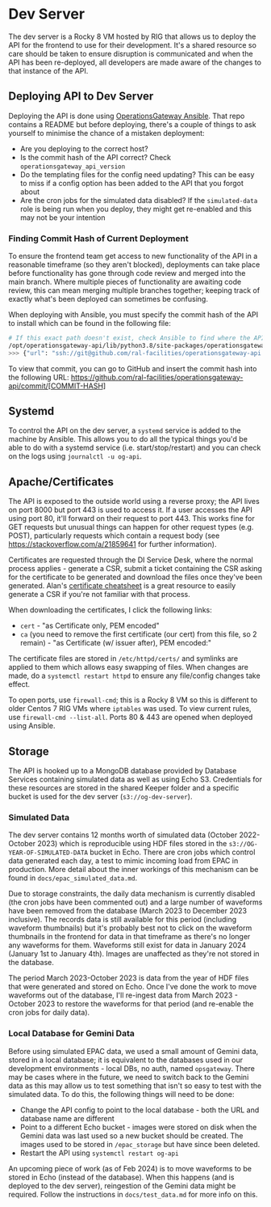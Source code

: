 # Dev Server
The dev server is a Rocky 8 VM hosted by RIG that allows us to deploy the API for the frontend to use for their development. It's a shared resource so care should be taken to ensure disruption is communicated and when the API has been re-deployed, all developers are made aware of the changes to that instance of the API.

## Deploying API to Dev Server
Deploying the API is done using [OperationsGateway Ansible](https://github.com/ral-facilities/operationsgateway-ansible). That repo contains a README but before deploying, there's a couple of things to ask yourself to minimise the chance of a mistaken deployment:
- Are you deploying to the correct host?
- Is the commit hash of the API correct? Check `operationsgateway_api_version`
- Do the templating files for the config need updating? This can be easy to miss if a config option has been added to the API that you forgot about
- Are the cron jobs for the simulated data disabled? If the `simulated-data` role is being run when you deploy, they might get re-enabled and this may not be your intention

### Finding Commit Hash of Current Deployment
To ensure the frontend team get access to new functionality of the API in a reasonable timeframe (so they aren't blocked), deployments can take place before functionality has gone through code review and merged into the main branch. Where multiple pieces of functionality are awaiting code review, this can mean merging multiple branches together; keeping track of exactly what's been deployed can sometimes be confusing. 

When deploying with Ansible, you must specify the commit hash of the API to install which can be found in the following file:
```bash
# If this exact path doesn't exist, check Ansible to find where the API is being installed (look for the operationsgateway_api_virtualenv variable)
/opt/operationsgateway-api/lib/python3.8/site-packages/operationsgateway_api-0.1.0.dist-info/direct_url.json
>>> {"url": "ssh://git@github.com/ral-facilities/operationsgateway-api.git", "vcs_info": {"commit_id": "90701efdc7c5565e4d0afa80b9b7e1c81418f2d7", "requested_revision": "90701efdc7c5565e4d0afa80b9b7e1c81418f2d7", "vcs": "git"}
```

To view that commit, you can go to GitHub and insert the commit hash into the following URL: https://github.com/ral-facilities/operationsgateway-api/commit/[COMMIT-HASH]

## Systemd
To control the API on the dev server, a `systemd` service is added to the machine by Ansible. This allows you to do all the typical things you'd be able to do with a systemd service (i.e. start/stop/restart) and you can check on the logs using `journalctl -u og-api`.

## Apache/Certificates
The API is exposed to the outside world using a reverse proxy; the API lives on port 8000 but port 443 is used to access it. If a user accesses the API using port 80, it'll forward on their request to port 443. This works fine for GET requests but unusual things can happen for other request types (e.g. POST), particularly requests which contain a request body (see https://stackoverflow.com/a/21859641 for further information).

Certificates are requested through the DI Service Desk, where the normal process applies - generate a CSR, submit a ticket containing the CSR asking for the certificate to be generated and download the files once they've been generated. Alan's [certificate cheatsheet](https://github.com/ral-facilities/dseg-docs/blob/master/certs-cheat-sheet.md) is a great resource to easily generate a CSR if you're not familiar with that process.

When downloading the certificates, I click the following links: 
- `cert` - "as Certificate only, PEM encoded"
- `ca` (you need to remove the first certificate (our cert) from this file, so 2 remain) - "as Certificate (w/ issuer after), PEM encoded:"

The certificate files are stored in `/etc/httpd/certs/` and symlinks are applied to them which allows easy swapping of files. When changes are made, do a `systemctl restart httpd` to ensure any file/config changes take effect.

To open ports, use `firewall-cmd`; this is a Rocky 8 VM so this is different to older Centos 7 RIG VMs where `iptables` was used. To view current rules, use `firewall-cmd --list-all`. Ports 80 & 443 are opened when deployed using Ansible.

## Storage
The API is hooked up to a MongoDB database provided by Database Services containing simulated data as well as using Echo S3. Credentials for these resources are stored in the shared Keeper folder and a specific bucket is used for the dev server (`s3://og-dev-server`).

### Simulated Data
The dev server contains 12 months worth of simulated data (October 2022-October 2023) which is reproducible using HDF files stored in the `s3://OG-YEAR-OF-SIMULATED-DATA` bucket in Echo. There are cron jobs which control data generated each day, a test to mimic incoming load from EPAC in production. More detail about the inner workings of this mechanism can be found in `docs/epac_simulated_data.md`.

Due to storage constraints, the daily data mechanism is currently disabled (the cron jobs have been commented out) and a large number of waveforms have been removed from the database (March 2023 to December 2023 inclusive). The records data is still available for this period (including waveform thumbnails) but it's probably best not to click on the waveform thumbnails in the frontend for data in that timeframe as there's no longer any waveforms for them. Waveforms still exist for data in January 2024 (January 1st to January 4th). Images are unaffected as they're not stored in the database.

The period March 2023-October 2023 is data from the year of HDF files that were generated and stored on Echo. Once I've done the work to move waveforms out of the database, I'll re-ingest data from March 2023 - October 2023 to restore the waveforms for that period (and re-enable the cron jobs for daily data).

### Local Database for Gemini Data
Before using simulated EPAC data, we used a small amount of Gemini data, stored in a local database; it is equivalent to the databases used in our development environments - local DBs, no auth, named `opsgateway`. There may be cases where in the future, we need to switch back to the Gemini data as this may allow us to test something that isn't so easy to test with the simulated data. To do this, the following things will need to be done:
- Change the API config to point to the local database - both the URL and database name are different
- Point to a different Echo bucket - images were stored on disk when the Gemini data was last used so a new bucket should be created. The images used to be stored in `/epac_storage` but have since been deleted.
- Restart the API using `systemctl restart og-api`

An upcoming piece of work (as of Feb 2024) is to move waveforms to be stored in Echo (instead of the database). When this happens (and is deployed to the dev server), reingestion of the Gemini data might be required. Follow the instructions in `docs/test_data.md` for more info on this.

